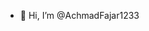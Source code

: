 - 👋 Hi, I’m @AchmadFajar1233
  


<!---
AchmadFajar1233/AchmadFajar1233 is a ✨ special ✨ repository because its `README.md` (this file) appears on your GitHub profile.
You can click the Preview link to take a look at your changes.
--->
